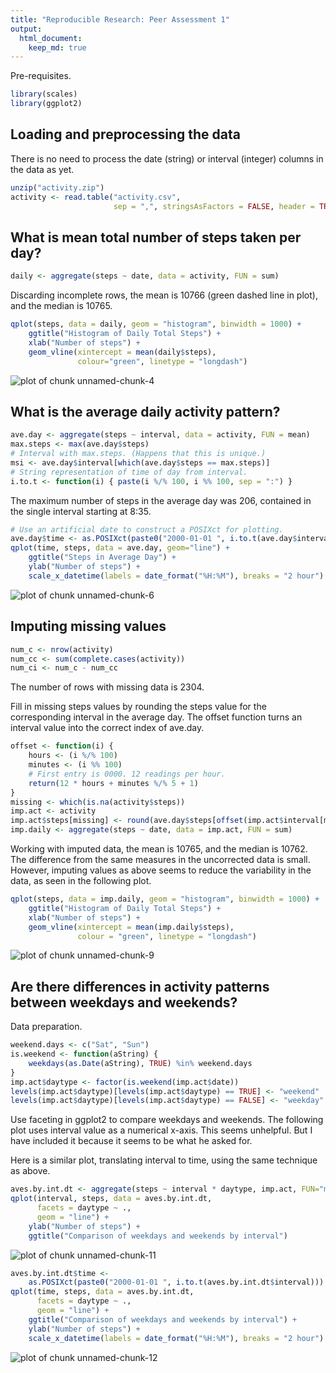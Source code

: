 ```yaml
---
title: "Reproducible Research: Peer Assessment 1"
output: 
  html_document:
    keep_md: true
---
```


Pre-requisites.


```r
library(scales)
library(ggplot2)
```

## Loading and preprocessing the data

There is no need to process the date (string) or interval (integer)
columns in the data as yet.


```r
unzip("activity.zip")
activity <- read.table("activity.csv",
					   sep = ",", stringsAsFactors = FALSE, header = TRUE)
```

## What is mean total number of steps taken per day?



```r
daily <- aggregate(steps ~ date, data = activity, FUN = sum)
```

Discarding incomplete rows, the mean is 10766 
(green dashed line in plot),
and the median is 10765.


```r
qplot(steps, data = daily, geom = "histogram", binwidth = 1000) +
	ggtitle("Histogram of Daily Total Steps") +
	xlab("Number of steps") +
	geom_vline(xintercept = mean(daily$steps),
			   colour="green", linetype = "longdash")
```

![plot of chunk unnamed-chunk-4](figure/unnamed-chunk-4-1.png) 

## What is the average daily activity pattern?


```r
ave.day <- aggregate(steps ~ interval, data = activity, FUN = mean)
max.steps <- max(ave.day$steps)
# Interval with max.steps. (Happens that this is unique.)
msi <- ave.day$interval[which(ave.day$steps == max.steps)]
# String representation of time of day from interval.
i.to.t <- function(i) { paste(i %/% 100, i %% 100, sep = ":") }
```

The maximum number of steps in the average day was 206, 
contained in the single interval starting at 8:35.


```r
# Use an artificial date to construct a POSIXct for plotting.
ave.day$time <- as.POSIXct(paste0("2000-01-01 ", i.to.t(ave.day$interval)))
qplot(time, steps, data = ave.day, geom="line") +
	ggtitle("Steps in Average Day") +
	ylab("Number of steps") +
	scale_x_datetime(labels = date_format("%H:%M"), breaks = "2 hour")
```

![plot of chunk unnamed-chunk-6](figure/unnamed-chunk-6-1.png) 

## Imputing missing values


```r
num_c <- nrow(activity)
num_cc <- sum(complete.cases(activity))
num_ci <- num_c - num_cc
```

The number of rows with missing data is 2304.

Fill in missing steps values by rounding the steps value
for the corresponding interval in the average day.
The offset function turns an interval value into the correct index of ave.day.


```r
offset <- function(i) { 
	hours <- (i %/% 100) 
	minutes <- (i %% 100)
	# First entry is 0000. 12 readings per hour.
	return(12 * hours + minutes %/% 5 + 1)
}
missing <- which(is.na(activity$steps))
imp.act <- activity
imp.act$steps[missing] <- round(ave.day$steps[offset(imp.act$interval[missing])])
imp.daily <- aggregate(steps ~ date, data = imp.act, FUN = sum)
```

Working with imputed data, the mean is 10765,
and the median is 10762.
The difference from the same measures in the uncorrected data is small.
However, imputing values as above seems to reduce the variability in the data,
as seen in the following plot.


```r
qplot(steps, data = imp.daily, geom = "histogram", binwidth = 1000) +
	ggtitle("Histogram of Daily Total Steps") +
	xlab("Number of steps") +
	geom_vline(xintercept = mean(imp.daily$steps),
			   colour = "green", linetype = "longdash")
```

![plot of chunk unnamed-chunk-9](figure/unnamed-chunk-9-1.png) 

## Are there differences in activity patterns between weekdays and weekends?

Data preparation.


```r
weekend.days <- c("Sat", "Sun")
is.weekend <- function(aString) { 
	weekdays(as.Date(aString), TRUE) %in% weekend.days
}
imp.act$daytype <- factor(is.weekend(imp.act$date))
levels(imp.act$daytype)[levels(imp.act$daytype) == TRUE] <- "weekend"
levels(imp.act$daytype)[levels(imp.act$daytype) == FALSE] <- "weekday"
```

Use faceting in ggplot2 to compare weekdays and weekends. The following plot
uses interval value as a numerical x-axis. This seems unhelpful.
But I have included it because it seems to be what he asked for.

Here is a similar plot, translating interval to time, using the same technique
as above.


```r
aves.by.int.dt <- aggregate(steps ~ interval * daytype, imp.act, FUN="mean")
qplot(interval, steps, data = aves.by.int.dt,
	  facets = daytype ~ .,
	  geom = "line") +
	ylab("Number of steps") +
	ggtitle("Comparison of weekdays and weekends by interval") 
```

![plot of chunk unnamed-chunk-11](figure/unnamed-chunk-11-1.png) 



```r
aves.by.int.dt$time <-
	as.POSIXct(paste0("2000-01-01 ", i.to.t(aves.by.int.dt$interval)))
qplot(time, steps, data = aves.by.int.dt, 
	  facets = daytype ~ .,
	  geom = "line") +
	ggtitle("Comparison of weekdays and weekends by interval") +
	ylab("Number of steps") +
	scale_x_datetime(labels = date_format("%H:%M"), breaks = "2 hour")
```

![plot of chunk unnamed-chunk-12](figure/unnamed-chunk-12-1.png) 

